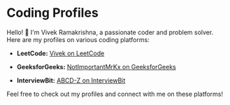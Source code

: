 # Coding Profiles

Hello! 👋 I'm Vivek Ramakrishna, a passionate coder and problem solver. Here are my profiles on various coding platforms:

- **LeetCode:** [Vivek on LeetCode](https://leetcode.com/vivekramakrishna)
  

- **GeeksforGeeks:** [NotImportantMrKx on GeeksforGeeks](https://auth.geeksforgeeks.org/user/notimportantmrkx)
 

- **InterviewBit:** [ABCD-Z on InterviewBit](https://www.interviewbit.com/profile/abcd-z/solved-problems)
  
Feel free to check out my profiles and connect with me on these platforms!
